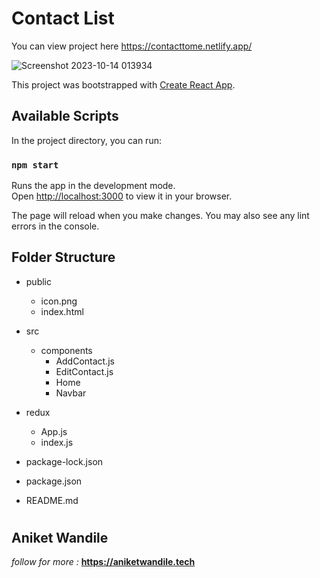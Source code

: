 # Contact List

You can view project here https://contacttome.netlify.app/

![Screenshot 2023-10-14 013934](https://github.com/PyDeveloperAniket/contact-list/assets/63203988/46533b6c-78a8-4654-a194-a396024bbff7)



This project was bootstrapped with [Create React App](https://github.com/facebook/create-react-app).

## Available Scripts

In the project directory, you can run:

### `npm start`

Runs the app in the development mode.\
Open [http://localhost:3000](http://localhost:3000) to view it in your browser.

The page will reload when you make changes. You may also see any lint errors in the console.

## Folder Structure

- public
    - icon.png
    - index.html

- src
    - components
        - AddContact.js
        - EditContact.js
        - Home
        - Navbar

- redux
    - App.js
    - index.js

- package-lock.json
- package.json
- README.md

#

## Aniket Wandile 

*follow for more :*  **https://aniketwandile.tech**
